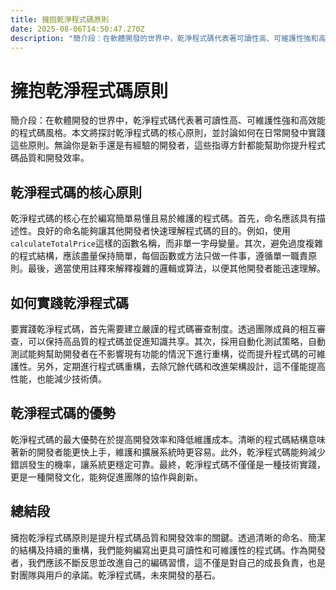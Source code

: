 ```yaml
---
title: 擁抱乾淨程式碼原則
date: 2025-08-06T14:50:47.270Z
description: "簡介段：在軟體開發的世界中，乾淨程式碼代表著可讀性高、可維護性強和高效能的程式碼風格。本文將探討乾淨程式碼的核心原則，並討論如何在日常開發中實踐這些原則。無論你是新手還是有經驗的開發者，這些指導方針都能幫助你提升程式碼品質和開發效率。"
---
```


# 擁抱乾淨程式碼原則

簡介段：在軟體開發的世界中，乾淨程式碼代表著可讀性高、可維護性強和高效能的程式碼風格。本文將探討乾淨程式碼的核心原則，並討論如何在日常開發中實踐這些原則。無論你是新手還是有經驗的開發者，這些指導方針都能幫助你提升程式碼品質和開發效率。

## 乾淨程式碼的核心原則

乾淨程式碼的核心在於編寫簡單易懂且易於維護的程式碼。首先，命名應該具有描述性。良好的命名能夠讓其他開發者快速理解程式碼的目的。例如，使用`calculateTotalPrice`這樣的函數名稱，而非單一字母變量。其次，避免過度複雜的程式結構，應該盡量保持簡單，每個函數或方法只做一件事，遵循單一職責原則。最後，適當使用註釋來解釋複雜的邏輯或算法，以便其他開發者能迅速理解。

## 如何實踐乾淨程式碼

要實踐乾淨程式碼，首先需要建立嚴謹的程式碼審查制度。透過團隊成員的相互審查，可以保持高品質的程式碼並促進知識共享。其次，採用自動化測試策略，自動測試能夠幫助開發者在不影響現有功能的情況下進行重構，從而提升程式碼的可維護性。另外，定期進行程式碼重構，去除冗餘代碼和改進架構設計，這不僅能提高性能，也能減少技術債。

## 乾淨程式碼的優勢

乾淨程式碼的最大優勢在於提高開發效率和降低維護成本。清晰的程式碼結構意味著新的開發者能更快上手，維護和擴展系統時更容易。此外，乾淨程式碼能夠減少錯誤發生的機率，讓系統更穩定可靠。最終，乾淨程式碼不僅僅是一種技術實踐，更是一種開發文化，能夠促進團隊的協作與創新。

## 總結段

擁抱乾淨程式碼原則是提升程式碼品質和開發效率的關鍵。透過清晰的命名、簡潔的結構及持續的重構，我們能夠編寫出更具可讀性和可維護性的程式碼。作為開發者，我們應該不斷反思並改進自己的編碼習慣，這不僅是對自己的成長負責，也是對團隊與用戶的承諾。乾淨程式碼，未來開發的基石。